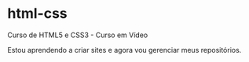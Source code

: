 # html-css
 Curso de HTML5 e CSS3 - Curso em Vídeo

Estou aprendendo a criar sites e agora vou gerenciar meus repositórios.